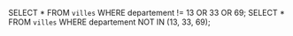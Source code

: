 SELECT * FROM `villes` WHERE departement != 13 OR 33 OR 69;
SELECT * FROM `villes` WHERE departement NOT IN (13, 33, 69);